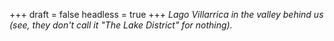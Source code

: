 
+++
draft = false
headless = true
+++
_Lago Villarrica in the valley behind us (see, they don't call it "The Lake District" for nothing)._
